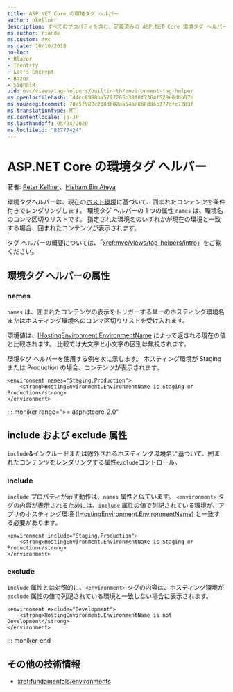 ```yaml
---
title: ASP.NET Core の環境タグ ヘルパー
author: pkellner
description: すべてのプロパティを含む、定義済みの ASP.NET Core 環境タグ ヘルパー
ms.author: riande
ms.custom: mvc
ms.date: 10/10/2018
no-loc:
- Blazor
- Identity
- Let's Encrypt
- Razor
- SignalR
uid: mvc/views/tag-helpers/builtin-th/environment-tag-helper
ms.openlocfilehash: 144cc8988ba5797265b38f0f7364f528e0dbb97e
ms.sourcegitcommit: 70e5f982c218db82aa54aa8b8d96b377cfc7283f
ms.translationtype: MT
ms.contentlocale: ja-JP
ms.lasthandoff: 05/04/2020
ms.locfileid: "82777424"
---
```

# <a name="environment-tag-helper-in-aspnet-core"></a>ASP.NET Core の環境タグ ヘルパー

著者: [Peter Kellner](https://peterkellner.net)、[Hisham Bin Ateya](https://twitter.com/hishambinateya)

環境タグヘルパーは、現在の[ホスト環境](xref:fundamentals/environments)に基づいて、囲まれたコンテンツを条件付きでレンダリングします。 環境タグ ヘルパーの 1 つの属性 `names` は、環境名のコンマ区切りリストです。 指定された環境名のいずれかが現在の環境と一致する場合、囲まれたコンテンツが表示されます。

タグ ヘルパーの概要については、「<xref:mvc/views/tag-helpers/intro>」をご覧ください。

## <a name="environment-tag-helper-attributes"></a>環境タグ ヘルパーの属性

### <a name="names"></a>names

`names` は、囲まれたコンテンツの表示をトリガーする単一のホスティング環境名またはホスティング環境名のコンマ区切りリストを受け入れます。

環境値は、[IHostingEnvironment.EnvironmentName](xref:Microsoft.AspNetCore.Hosting.IHostingEnvironment.EnvironmentName*) によって返される現在の値と比較されます。 比較では大文字と小文字の区別は無視されます。

環境タグ ヘルパーを使用する例を次に示します。 ホスティング環境が Staging または Production の場合、コンテンツが表示されます。

```cshtml
<environment names="Staging,Production">
    <strong>HostingEnvironment.EnvironmentName is Staging or Production</strong>
</environment>
```

::: moniker range=">= aspnetcore-2.0"

## <a name="include-and-exclude-attributes"></a>include および exclude 属性

`include`&インクルードまたは除外されるホスティング環境名に基づいて、囲まれたコンテンツをレンダリングする属性`exclude`コントロール。

### <a name="include"></a>include

`include` プロパティが示す動作は、`names` 属性と似ています。 `<environment>` タグの内容が表示されるためには、`include` 属性の値で列記されている環境が、アプリのホスティング環境 ([IHostingEnvironment.EnvironmentName](xref:Microsoft.AspNetCore.Hosting.IHostingEnvironment.EnvironmentName*)) と一致する必要があります。

```cshtml
<environment include="Staging,Production">
    <strong>HostingEnvironment.EnvironmentName is Staging or Production</strong>
</environment>
```

### <a name="exclude"></a>exclude

`include` 属性とは対照的に、`<environment>` タグの内容は、ホスティング環境が `exclude` 属性の値で列記されている環境と一致しない場合に表示されます。

```cshtml
<environment exclude="Development">
    <strong>HostingEnvironment.EnvironmentName is not Development</strong>
</environment>
```

::: moniker-end

## <a name="additional-resources"></a>その他の技術情報

* <xref:fundamentals/environments>

